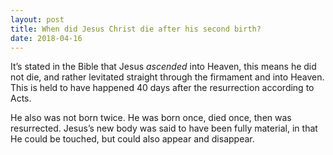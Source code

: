 ```yaml
---
layout: post
title: When did Jesus Christ die after his second birth?
date: 2018-04-16
---
```


<p>It’s stated in the Bible that Jesus <i>ascended</i> into Heaven, this means he did not die, and rather levitated straight through the firmament and into Heaven. This is held to have happened 40 days after the resurrection according to Acts.</p><p>He also was not born twice. He was born once, died once, then was resurrected. Jesus’s new body was said to have been fully material, in that He could be touched, but could also appear and disappear.</p>
